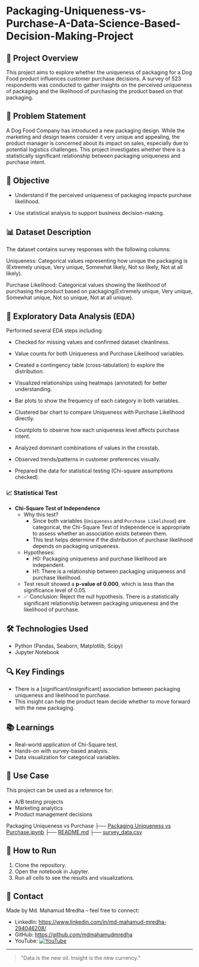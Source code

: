 # Packaging-Uniqueness-vs-Purchase-A-Data-Science-Based-Decision-Making-Project

## 📌 Project Overview

This project aims to explore whether the uniqueness of packaging for a Dog Food product influences customer purchase decisions. A survey of 523 respondents was conducted to gather insights on the perceived uniqueness of packaging and the likelihood of purchasing the product based on that packaging.

## 🎯 Problem Statement

A Dog Food Company has introduced a new packaging design. While the marketing and design teams consider it very unique and appealing, the product manager is concerned about its impact on sales, especially due to potential logistics challenges. This project investigates whether there is a statistically significant relationship between packaging uniqueness and purchase intent.

## 🧠 Objective

- Understand if the perceived uniqueness of packaging impacts purchase likelihood.

- Use statistical analysis to support business decision-making.

## 📊 Dataset Description

The dataset contains survey responses with the following columns:

Uniqueness: Categorical values representing how unique the packaging is (Extremely unique, Very unique, Somewhat likely, Not so likely, Not at all likely).

Purchase Likelihood: Categorical values showing the likelihood of purchasing the product based on packaging(Extremely unique, Very unique, Somewhat unique, Not so unique, Not at all unique).

## 🧪 Exploratory Data Analysis (EDA)

Performed several EDA steps including:

- Checked for missing values and confirmed dataset cleanliness.

- Value counts for both Uniqueness and Purchase Likelihood variables.

- Created a contingency table (cross-tabulation) to explore the distribution.

- Visualized relationships using heatmaps (annotated) for better understanding.

- Bar plots to show the frequency of each category in both variables.

- Clustered bar chart to compare Uniqueness with Purchase Likelihood directly.

- Countplots to observe how each uniqueness level affects purchase intent.

- Analyzed dominant combinations of values in the crosstab.

- Observed trends/patterns in customer preferences visually.

- Prepared the data for statistical testing (Chi-square assumptions checked).


### 📈 Statistical Test
- **Chi-Square Test of Independence**
    - Why this test?
        - Since both variables (`Uniqueness` and `Purchase Likelihood`) are categorical, the Chi-Square Test of Independence is appropriate to assess whether an association exists between them.
        - This test helps determine if the distribution of purchase likelihood depends on packaging uniqueness.
    - Hypotheses:
        - H0: Packaging uniqueness and purchase likelihood are independent.
        - H1: There is a relationship between packaging uniqueness and purchase likelihood.
    - Test result showed a **p-value of 0.000**, which is less than the significance level of 0.05.
    - ✅ Conclusion: Reject the null hypothesis. There is a statistically significant relationship between packaging uniqueness and the likelihood of purchase.

## 🛠 Technologies Used
- Python (Pandas, Seaborn, Matplotlib, Scipy)
- Jupyter Notebook

## 🔍 Key Findings
- There is a [significant/insignificant] association between packaging uniqueness and likelihood to purchase.
- This insight can help the product team decide whether to move forward with the new packaging.

## 📚 Learnings
- Real-world application of Chi-Square test.
- Hands-on with survey-based analysis.
- Data visualization for categorical variables.

## 💼 Use Case
This project can be used as a reference for:
- A/B testing projects
- Marketing analytics
- Product management decisions

Packaging Uniqueness vs Purchase
├── [Packaging Uniqueness vs Purchase.ipynb](https://github.com/mdmahamudmredha/Packaging-Uniqueness-vs-Purchase-A-Data-Science-Based-Decision-Making-Project/blob/main/Packaging%20Uniqueness%20vs%20Purchase%20%E2%80%93%20A%20Data%20Science%20Based%20Decision%20Making%20Project.ipynb)
├── [README.md]()
├── [survey_data.csv](https://github.com/mdmahamudmredha/Packaging-Uniqueness-vs-Purchase-A-Data-Science-Based-Decision-Making-Project/blob/main/Case%201%20-%20Chi-square%20test%20of%20independence.xlsx)

## 🚀 How to Run
1. Clone the repository.
2. Open the notebook in Jupyter.
3. Run all cells to see the results and visualizations.

## 🤝 Contact
Made by Md. Mahamud Mredha – feel free to connect:
- LinkedIn: https://www.linkedin.com/in/md-mahamud-mredha-294046208/
- GitHub: https://github.com/mdmahamudmredha
- YouTube: [![YouTube](https://img.shields.io/badge/YouTube-Dropout_Programmer-red?style=for-the-badge&logo=youtube)](https://www.youtube.com/@DropoutProgrammer)

---

> "Data is the new oil. Insight is the new currency."


